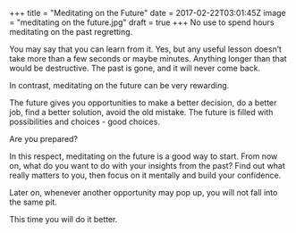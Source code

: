 
+++
title = "Meditating on the Future"
date = 2017-02-22T03:01:45Z
image = "meditating on the future.jpg"
draft = true
+++
No use to spend hours meditating on the past regretting. 

You may say that you can learn from it. Yes, but any useful lesson 
doesn’t take more than a few seconds or maybe minutes. Anything 
longer than that would be destructive. The past is gone, and it will 
never come back.

In contrast, meditating on the future can be very rewarding. 

The future gives you opportunities to make a better decision, do a better job, 
find a better solution, avoid the old mistake. The future is filled with 
possibilities and choices - good choices. 

Are you prepared?

In this respect, meditating on the future is a good way to start. From now on, 
what do you want to do with your insights from the past? Find out what really 
matters to you, then focus on it mentally and build your confidence.

Later on, whenever another opportunity may pop up, you will not fall into 
the same pit.

This time you will do it better.

